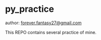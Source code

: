 py_practice
==========

author: forever.fantasy27@gmail.com

This REPO contains several practice of mine.

